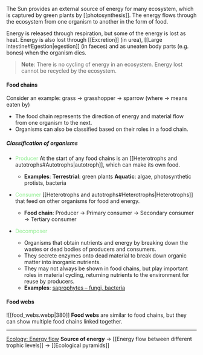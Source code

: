The Sun provides an external source of energy for many ecosystem, which is captured by green plants by [[photosynthesis]]. The energy flows through the ecosystem from one organism to another in the form of food.

Energy is released through respiration, but some of the energy is lost as heat. Energy is also lost through [[Excretion]] (in urea), [[Large intestine#Egestion|egestion]] (in faeces) and as uneaten body parts (e.g. bones) when the organism dies.

> **Note**:
> There is no cycling of energy in an ecosystem. Energy lost cannot be recycled by the ecosystem.

#### Food chains
Consider an example: grass → grasshopper → sparrow (where → means eaten by)
- The food chain represents the direction of energy and material flow from one organism to the next.
- Organisms can also be classified based on their roles in a food chain.

##### Classification of organisms
- <span style="color: lightgreen">Producer</span>
  At the start of any food chains is an [[Heterotrophs and autotrophs#Autotrophs|autotroph]], which can make its own food.
	- **Examples**:
	  **Terrestrial**: green plants
	  **Aquatic**: algae, photosynthetic protists, bacteria

- <span style="color: lightgreen">Consumer</span>
  [[Heterotrophs and autotrophs#Heterotrophs|Heterotrophs]] that feed on other organisms for food and energy.
	- **Food chain**: Producer → Primary consumer
	  → Secondary consumer → Tertiary consumer

- <span style="color: lightgreen">Decomposer</span>
	- Organisms that obtain nutrients and energy by breaking down the wastes or dead bodies of producers and consumers.
	- They secrete enzymes onto dead material to break down organic matter into inorganic nutrients.
	- They may not always be shown in food chains, but play important roles in material cycling, returning nutrients to the environment for reuse by producers.
	- **Examples**: <u>saprophytes – fungi, bacteria</u>

#### Food webs
![[food_webs.webp|380]]
**Food webs** are similar to food chains, but they can show multiple food chains linked together.

---
<u>Ecology: Energy flow</u>
**Source of energy** → [[Energy flow between different trophic levels]] → [[Ecological pyramids]]
